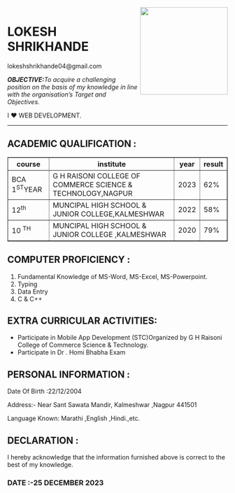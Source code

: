 
<html>
<body>
<img src="https://static.wikia.nocookie.net/doraemon/images/8/8d/Doraemon_%282017_Remake%29.png/revision/latest?cb=20230908064228&path-prefix=en" height="200" width="200" align="right"/>
<h1>LOKESH SHRIKHANDE</h1>
<p>lokeshshrikhande04@gmail.com</p>
<p>
<i><b>OBJECTIVE:</b>To acquire a challenging position on the basis of my knowledge in line with the organisation’s Target and Objectives.</i>
</p>
<p>I ❤️ WEB DEVELOPMENT. </p>
<hr>
<h2>ACADEMIC QUALIFICATION :</h2>
<table border="">
<tr>
  <th>course</th>
  <th>institute</th>
  <th>year</th>
  <th>result</th>
</tr>
<tr>

<td>BCA 1<sup>ST</sup>YEAR</td>
<td>G H RAISONI COLLEGE OF COMMERCE SCIENCE & TECHNOLOGY,NAGPUR</td>
<td>2023</td>
<td>62%</td>

</tr>
<tr>

<td>12<sup>th</sup> </td>
<td>MUNCIPAL HIGH SCHOOL & JUNIOR COLLEGE,KALMESHWAR</td>
<td>2022</td>
<td>58%</td>

</tr>
<tr>

<td>10 <sup>TH</sup></td>
<td>MUNCIPAL HIGH SCHOOL & JUNIOR COLLEGE ,KALMESHWAR</td>
<td>2020</td>
<td>79%</td>

</tr>
</table>

<h2>COMPUTER PROFICIENCY :</h2>
<ol>
<li>Fundamental Knowledge of MS-Word, MS-Excel, MS-Powerpoint.
<li>Typing
<li>Data Entry
<li>C & C++ 
</ol>

<h2>EXTRA CURRICULAR ACTIVITIES:</h2>
<ul>
<li>Participate in Mobile App Development (STC)Organized by G H Raisoni College of Commerce Science & Technology.
<li>Participate in Dr . Homi Bhabha Exam 
</ul>
<h2>PERSONAL INFORMATION :</h2>
<p>Date Of Birth :22/12/2004</p>

<p>Address:- Near Sant Sawata Mandir, Kalmeshwar ,Nagpur 441501
</p>
<p>Language Known: Marathi ,English ,Hindi.,etc.</p>


<h2>DECLARATION :</h2>
<p>I hereby acknowledge that the information furnished above is correct to the best of my knowledge.</p>

<h3>DATE :-25 DECEMBER 2023</h3>

<body>
</html>

